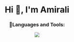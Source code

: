 <h1 align="center">Hi 👋, I'm Amirali</h1>

<p align="left">
</p>

<h3 align="center">🧰Languages and Tools:</h3>
<p align="center"> 
  <a href="https://skillicons.dev">
    <img src="https://skillicons.dev/icons?i=git,html,css,bootstrap,php,laravel,mysql,postman" />
  </a>
</p>

